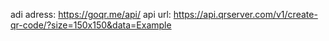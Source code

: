 adi adress: https://goqr.me/api/
api url: https://api.qrserver.com/v1/create-qr-code/?size=150x150&data=Example 
